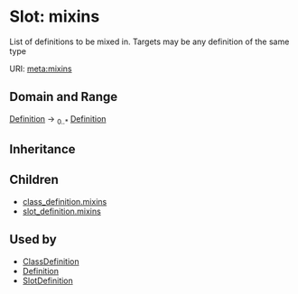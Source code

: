 # Slot: mixins


List of definitions to be mixed in. Targets may be any definition of the same type

URI: [meta:mixins](https://w3id.org/biolink/biolinkml/meta/mixins)
## Domain and Range

[Definition](Definition.md) ->  <sub>0..*</sub> [Definition](Definition.md)
## Inheritance

## Children

 *  [class_definition.mixins](class_definition_mixins.md)
 *  [slot_definition.mixins](slot_definition_mixins.md)
## Used by

 * [ClassDefinition](ClassDefinition.md)
 * [Definition](Definition.md)
 * [SlotDefinition](SlotDefinition.md)
